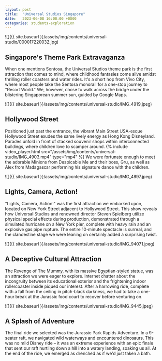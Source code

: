 ```yaml
---
layout: post
title:  "Universal Studios Singapore"
date:   2023-06-08 16:00:00 +0800
categories: students-exploration
---
```

![]({{ site.baseurl }}/assets/img/contents/universal-studio/000017220032.jpg)
## Singapore's Theme Park Extravaganza
When one mentions Sentosa, the Universal Studios theme park is the first attraction that comes to mind, where childhood fantasies come alive amidst thrilling roller coasters and water rides. It's a short hop from Vivo City, where most people take the Sentosa monorail for a one-stop journey to "Resort World." We, however, chose to walk across the bridge under the blistering Singaporean summer sun, guided by Google Maps.

![]({{ site.baseurl }}/assets/img/contents/universal-studio/IMG_4919.jpeg)
## Hollywood Street
Positioned just past the entrance, the vibrant Main Street USA-esque Hollywood Street exudes the same lively energy as Hong Kong Disneyland. Parades unfold in front of stacked souvenir shops within interconnected buildings, where children love to scamper around. 
{% include video_player.html src="/assets/img/contents/universal-studio/IMG_4903.mp4" type="mp4" %}
We were fortunate enough to meet the adorable Minions from Despicable Me and their boss, Gru, as well as Alex from Madagascar performing his signature dance with the children.

![]({{ site.baseurl }}/assets/img/contents/universal-studio/IMG_4897.jpeg)
## Lights, Camera, Action!
"Lights, Camera, Action!" was the first attraction we embarked upon, located on New York Street adjacent to Hollywood Street. This show reveals how Universal Studios and renowned director Steven Spielberg utilize physical special effects during production, demonstrated through a simulated hurricane on a New York pier, complete with heavy rain and an explosive gas pipe rupture. The entire 10-minute spectacle is surreal, and the clandestine stage we were leaning on certainly added a surprising twist.

![]({{ site.baseurl }}/assets/img/contents/universal-studio/IMG_94071.jpeg)
## A Deceptive Cultural Attraction
The Revenge of The Mummy, with its massive Egyptian-styled statue, was an attraction we were eager to explore. Internet chatter about the incongruity between its educational exterior and the frightening indoor rollercoaster inside piqued our interest. After a harrowing ride, complete with a fall from the ceiling in pitch-black darkness, we had to take a one-hour break at the Jurassic food court to recover before venturing on.

![]({{ site.baseurl }}/assets/img/contents/universal-studio/IMG_9445.jpeg)
## A Splash of Adventure
The final ride we selected was the Jurassic Park Rapids Adventure. In a 9-seater raft, we navigated wild waterways and encountered dinosaurs. This was no mild Disney ride – it was an extreme experience with an epic finale that sent our raft hurtling down a hill into a watery landing, soaking us all. At the end of the ride, we emerged as drenched as if we'd just taken a bath.

